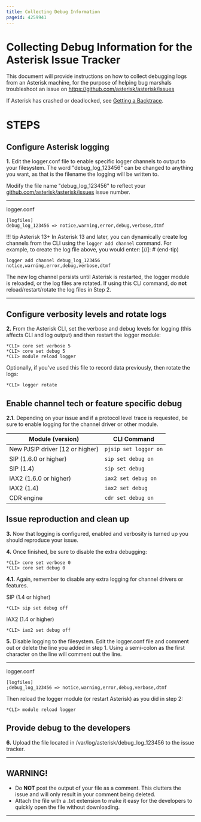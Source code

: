 ```yaml
---
title: Collecting Debug Information
pageid: 4259941
---
```


Collecting Debug Information for the Asterisk Issue Tracker
===========================================================

This document will provide instructions on how to collect debugging logs from an Asterisk machine, for the purpose of helping bug marshals troubleshoot an issue on <https://github.com/asterisk/asterisk/issues>

If Asterisk has crashed or deadlocked, see [Getting a Backtrace](/Development/Debugging/Getting-a-Backtrace).

STEPS
=====

Configure Asterisk logging
--------------------------

**1.** Edit the logger.conf file to enable specific logger channels to output to your filesystem. The word "debug_log_123456" can be changed to anything you want, as that is the filename the logging will be written to.

Modify the file name "debug_log_123456" to reflect your [github.com/asterisk/asterisk/issues](https://github.com/asterisk/asterisk/issues) issue number.




---

  
logger.conf  

```
[logfiles]
debug_log_123456 => notice,warning,error,debug,verbose,dtmf

```



!!! tip Asterisk 13+
    In Asterisk 13 and later, you can dynamically create log channels from the CLI using the `logger add channel` command. For example, to create the log file above, you would enter:
[//]: # (end-tip)


  
  

```
logger add channel debug_log_123456 notice,warning,error,debug,verbose,dtmf

```

The new log channel persists until Asterisk is restarted, the logger module is reloaded, or the log files are rotated. If using this CLI command, do **not** reload/restart/rotate the log files in Step 2.



---


Configure verbosity levels and rotate logs
------------------------------------------

**2.** From the Asterisk CLI, set the verbose and debug levels for logging (this affects CLI and log output) and then restart the logger module:

```
*CLI> core set verbose 5
*CLI> core set debug 5
*CLI> module reload logger

```

Optionally, if you've used this file to record data previously, then rotate the logs:

```
*CLI> logger rotate

```

Enable channel tech or feature specific debug
---------------------------------------------

**2.1.** Depending on your issue and if a protocol level trace is requested, be sure to enable logging for the channel driver or other module.



| Module (version) | CLI Command |
| --- | --- |
| New PJSIP driver (12 or higher) | `pjsip set logger on` |
| SIP (1.6.0 or higher) | `sip set debug on` |
| SIP (1.4) | `sip set debug` |
| IAX2 (1.6.0 or higher) | `iax2 set debug on` |
| IAX2 (1.4) | `iax2 set debug` |
| CDR engine | `cdr set debug on` |

Issue reproduction and clean up
-------------------------------

**3.** Now that logging is configured, enabled and verbosity is turned up you should reproduce your issue.

**4.** Once finished, be sure to disable the extra debugging:

```
*CLI> core set verbose 0
*CLI> core set debug 0

```

**4.1.** Again, remember to disable any extra logging for channel drivers or features.

SIP (1.4 or higher)

```
*CLI> sip set debug off

```

IAX2 (1.4 or higher)

```
*CLI> iax2 set debug off

```

**5.** Disable logging to the filesystem. Edit the logger.conf file and comment out or delete the line you added in step 1. Using a semi-colon as the first character on the line will comment out the line.




---

  
logger.conf  

```
[logfiles]
;debug_log_123456 => notice,warning,error,debug,verbose,dtmf

```

Then reload the logger module (or restart Asterisk) as you did in step 2:

```
*CLI> module reload logger

```

Provide debug to the developers
-------------------------------

**6.** Upload the file located in /var/log/asterisk/debug_log_123456 to the issue tracker.




---

**WARNING!**
------------

- Do **NOT** post the output of your file as a comment. This clutters the issue and will only result in your comment being deleted.
- Attach the file with a .txt extension to make it easy for the developers to quickly open the file without downloading.


---


